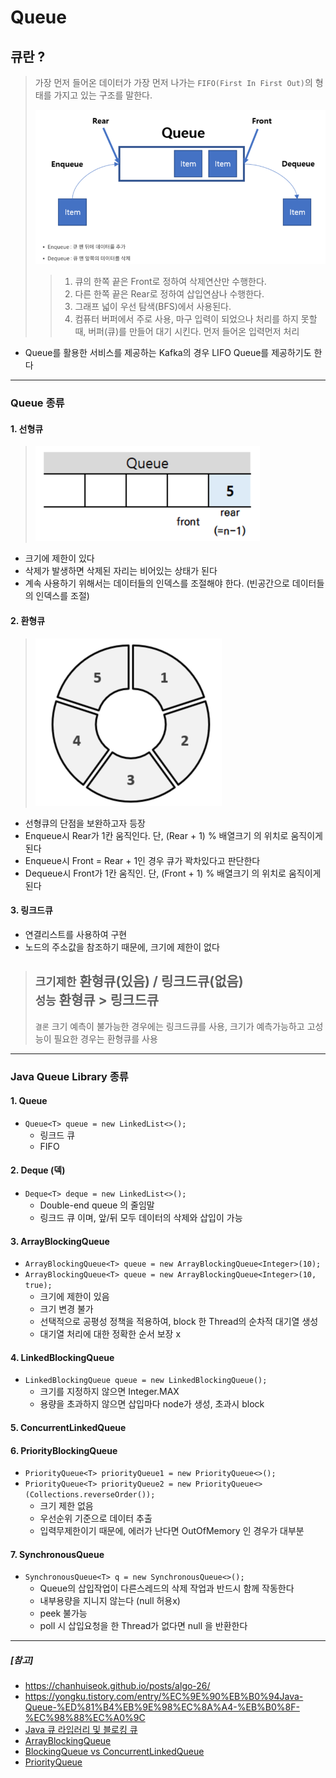 # Queue
## 큐란 ?
>가장 먼저 들어온 데이터가 가장 먼저 나가는 ```FIFO(First In First Out)```의 형태를 가지고 있는 구조를 말한다.
> 
> ![img.png](img.png)
> >1. 큐의 한쪽 끝은 Front로 정하여 삭제연산만 수행한다.
> >2. 다른 한쪽 끝은 Rear로 정하여 삽입연삼나 수행한다.
> >3. 그래프 넓이 우선 탐색(BFS)에서 사용된다.
> >4. 컴퓨터 버퍼에서 주로 사용, 마구 입력이 되었으나 처리를 하지 못할 때, 버퍼(큐)를 만들어 대기 시킨다. 먼저 들어온 입력먼저 처리

* Queue를 활용한 서비스를 제공하는 Kafka의 경우 LIFO Queue를 제공하기도 한다
---
### Queue 종류

#### 1. 선형큐
>![img_1.png](img_1.png)

- 크기에 제한이 있다
- 삭제가 발생하면 삭제된 자리는 비어있는 상태가 된다
- 계속 사용하기 위해서는 데이터들의 인덱스를 조절해야 한다. (빈공간으로 데이터들의 인덱스를 조절)

#### 2. 환형큐
>![img_2.png](img_2.png)
- 선형큐의 단점을 보완하고자 등장
- Enqueue시 Rear가 1칸 움직인다. 단, (Rear + 1) % 배열크기 의 위치로 움직이게 된다
- Enqueue시 Front = Rear + 1인 경우 큐가 꽉차있다고 판단한다 
- Dequeue시 Front가 1칸 움직인.  단, (Front + 1) % 배열크기 의 위치로 움직이게 된다

#### 3. 링크드큐

- 연결리스트를 사용하여 구현
- 노드의 주소값을 참조하기 때문에, 크기에 제한이 없다

> ``` 크기제한 ```  환형큐(있음) / 링크드큐(없음)  <br>
> ``` 성능 ``` 환형큐 > 링크드큐 <br>
> ---
> ``` 결론 ``` 크기 예측이 불가능한 경우에는 링크드큐를 사용, 크기가 예측가능하고 고성능이 필요한 경우는 환형큐를 사용

---
### Java Queue Library 종류
#### 1. Queue 
- ```Queue<T> queue = new LinkedList<>();```
  - 링크드 큐
  - FIFO

#### 2. Deque (덱)
- ```Deque<T> deque = new LinkedList<>();```
  - Double-end queue 의 줄임말
  - 링크드 큐 이며, 앞/뒤 모두 데이터의 삭제와 삽입이 가능

#### 3. ArrayBlockingQueue 
- ```ArrayBlockingQueue<T> queue = new ArrayBlockingQueue<Integer>(10);```
- ```ArrayBlockingQueue<T> queue = new ArrayBlockingQueue<Integer>(10, true);```
  - 크기에 제한이 있음
  - 크기 변경 불가
  - 선택적으로 공평성 정책을 적용하여, block 한 Thread의 순차적 대기열 생성
  - 대기열 처리에 대한 정확한 순서 보장 x
#### 4. LinkedBlockingQueue
- ```LinkedBlockingQueue queue = new LinkedBlockingQueue();```
  - 크기를 지정하지 않으면 Integer.MAX
  - 용량을 초과하지 않으면 삽입마다 node가 생성, 초과시 block
#### 5. ConcurrentLinkedQueue
#### 6. PriorityBlockingQueue
- ```PriorityQueue<T> priorityQueue1 = new PriorityQueue<>();```
- ```PriorityQueue<T> priorityQueue2 = new PriorityQueue<>(Collections.reverseOrder());```
  - 크기 제한 없음
  - 우선순위 기준으로 데이터 추출
  - 입력무제한이기 때문에, 에러가 난다면 OutOfMemory 인 경우가 대부분

#### 7. SynchronousQueue
- ```SynchronousQueue<T> q = new SynchronousQueue<>();```
  - Queue의 삽입작업이 다른스레드의 삭제 작업과 반드시 함께 작동한다
  - 내부용량을 지니지 않는다 (null 허용x)
  - peek 불가능
  - poll 시 삽입요청을 한 Thread가 없다면 null 을 반환한다
---
##### [참고] 
- https://chanhuiseok.github.io/posts/algo-26/
- https://yongku.tistory.com/entry/%EC%9E%90%EB%B0%94Java-Queue-%ED%81%B4%EB%9E%98%EC%8A%A4-%EB%B0%8F-%EC%98%88%EC%A0%9C
- [Java 큐 라입러리 및 블로킹 큐](https://202psj.tistory.com/1609)
- [ArrayBlockingQueue](https://codechacha.com/ko/java-arrayblockingqueue/)
- [BlockingQueue vs ConcurrentLinkedQueue](https://jjaesang.github.io/java/2019/07/22/java-blockingqueue-vs-concurrentLinkedQueue.html)
- [PriorityQueue](https://crazykim2.tistory.com/575)